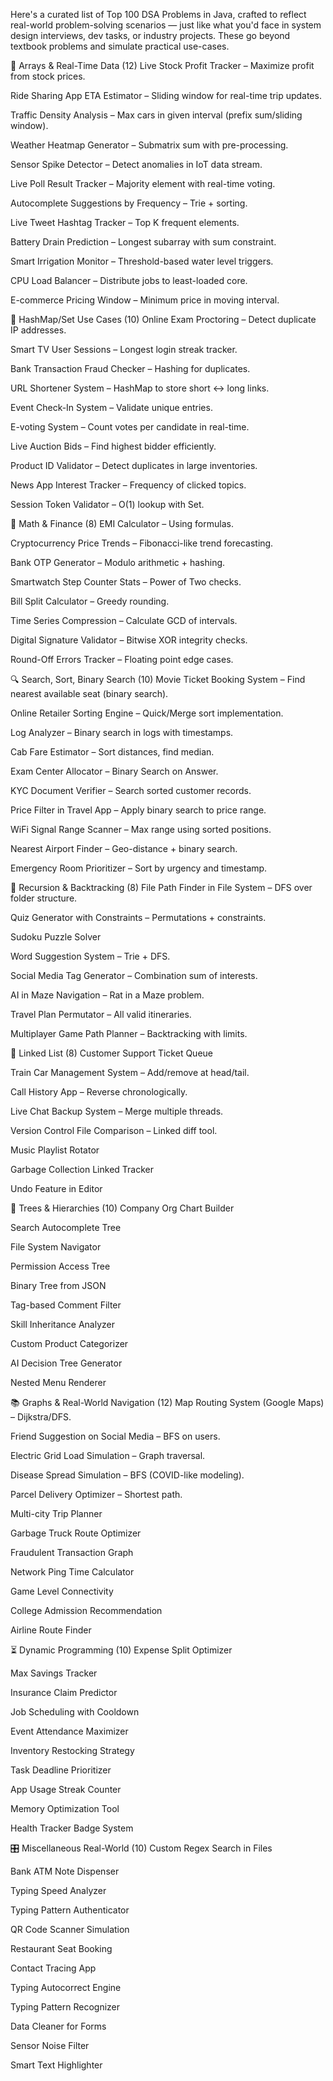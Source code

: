  Here's a curated list of Top 100 DSA Problems in Java, crafted to reflect real-world problem-solving scenarios — just like what you'd face in system design interviews, dev tasks, or industry projects. These go beyond textbook problems and simulate practical use-cases.

🧩 Arrays & Real-Time Data (12)
Live Stock Profit Tracker – Maximize profit from stock prices.

Ride Sharing App ETA Estimator – Sliding window for real-time trip updates.

Traffic Density Analysis – Max cars in given interval (prefix sum/sliding window).

Weather Heatmap Generator – Submatrix sum with pre-processing.

Sensor Spike Detector – Detect anomalies in IoT data stream.

Live Poll Result Tracker – Majority element with real-time voting.

Autocomplete Suggestions by Frequency – Trie + sorting.

Live Tweet Hashtag Tracker – Top K frequent elements.

Battery Drain Prediction – Longest subarray with sum constraint.

Smart Irrigation Monitor – Threshold-based water level triggers.

CPU Load Balancer – Distribute jobs to least-loaded core.

E-commerce Pricing Window – Minimum price in moving interval.

🧠 HashMap/Set Use Cases (10)
Online Exam Proctoring – Detect duplicate IP addresses.

Smart TV User Sessions – Longest login streak tracker.

Bank Transaction Fraud Checker – Hashing for duplicates.

URL Shortener System – HashMap to store short ↔ long links.

Event Check-In System – Validate unique entries.

E-voting System – Count votes per candidate in real-time.

Live Auction Bids – Find highest bidder efficiently.

Product ID Validator – Detect duplicates in large inventories.

News App Interest Tracker – Frequency of clicked topics.

Session Token Validator – O(1) lookup with Set.

🧮 Math & Finance (8)
EMI Calculator – Using formulas.

Cryptocurrency Price Trends – Fibonacci-like trend forecasting.

Bank OTP Generator – Modulo arithmetic + hashing.

Smartwatch Step Counter Stats – Power of Two checks.

Bill Split Calculator – Greedy rounding.

Time Series Compression – Calculate GCD of intervals.

Digital Signature Validator – Bitwise XOR integrity checks.

Round-Off Errors Tracker – Floating point edge cases.

🔍 Search, Sort, Binary Search (10)
Movie Ticket Booking System – Find nearest available seat (binary search).

Online Retailer Sorting Engine – Quick/Merge sort implementation.

Log Analyzer – Binary search in logs with timestamps.

Cab Fare Estimator – Sort distances, find median.

Exam Center Allocator – Binary Search on Answer.

KYC Document Verifier – Search sorted customer records.

Price Filter in Travel App – Apply binary search to price range.

WiFi Signal Range Scanner – Max range using sorted positions.

Nearest Airport Finder – Geo-distance + binary search.

Emergency Room Prioritizer – Sort by urgency and timestamp.

🔁 Recursion & Backtracking (8)
File Path Finder in File System – DFS over folder structure.

Quiz Generator with Constraints – Permutations + constraints.

Sudoku Puzzle Solver

Word Suggestion System – Trie + DFS.

Social Media Tag Generator – Combination sum of interests.

AI in Maze Navigation – Rat in a Maze problem.

Travel Plan Permutator – All valid itineraries.

Multiplayer Game Path Planner – Backtracking with limits.

🧬 Linked List (8)
Customer Support Ticket Queue

Train Car Management System – Add/remove at head/tail.

Call History App – Reverse chronologically.

Live Chat Backup System – Merge multiple threads.

Version Control File Comparison – Linked diff tool.

Music Playlist Rotator

Garbage Collection Linked Tracker

Undo Feature in Editor

🌳 Trees & Hierarchies (10)
Company Org Chart Builder

Search Autocomplete Tree

File System Navigator

Permission Access Tree

Binary Tree from JSON

Tag-based Comment Filter

Skill Inheritance Analyzer

Custom Product Categorizer

AI Decision Tree Generator

Nested Menu Renderer

📚 Graphs & Real-World Navigation (12)
Map Routing System (Google Maps) – Dijkstra/DFS.

Friend Suggestion on Social Media – BFS on users.

Electric Grid Load Simulation – Graph traversal.

Disease Spread Simulation – BFS (COVID-like modeling).

Parcel Delivery Optimizer – Shortest path.

Multi-city Trip Planner

Garbage Truck Route Optimizer

Fraudulent Transaction Graph

Network Ping Time Calculator

Game Level Connectivity

College Admission Recommendation

Airline Route Finder

⏳ Dynamic Programming (10)
Expense Split Optimizer

Max Savings Tracker

Insurance Claim Predictor

Job Scheduling with Cooldown

Event Attendance Maximizer

Inventory Restocking Strategy

Task Deadline Prioritizer

App Usage Streak Counter

Memory Optimization Tool

Health Tracker Badge System

🎛️ Miscellaneous Real-World (10)
Custom Regex Search in Files

Bank ATM Note Dispenser

Typing Speed Analyzer

Typing Pattern Authenticator

QR Code Scanner Simulation

Restaurant Seat Booking

Contact Tracing App

Typing Autocorrect Engine

Typing Pattern Recognizer

Data Cleaner for Forms

Sensor Noise Filter

Smart Text Highlighter
